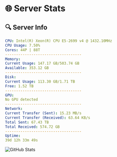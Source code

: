 # 🌐 Server Stats
## 🔍 Server Info
```yaml
CPU: Intel(R) Xeon(R) CPU E5-2699 v4 @ 1432.10MHz
CPU Usage: 7.50%
Cores: 44P | 88T
-----------------------------------
Memory:
Current Usage: 147.17 GB/503.74 GB
Available: 353.12 GB
-----------------------------------
Disk:
Current Usage: 113.30 GB/1.71 TB
Free: 1.52 TB
-----------------------------------
GPU:
No GPU detected
-----------------------------------
Network:
Current Transfer (Sent): 15.23 MB/s
Current Transfer (Received): 63.64 KB/s
Total Sent: 67.43 TB
Total Received: 574.72 GB
-----------------------------------
Uptime:
39d 12h 33m 49s
```
![GitHub Stats](https://img.shields.io/badge/Updated-2025-04-16_09:56:38-blue)